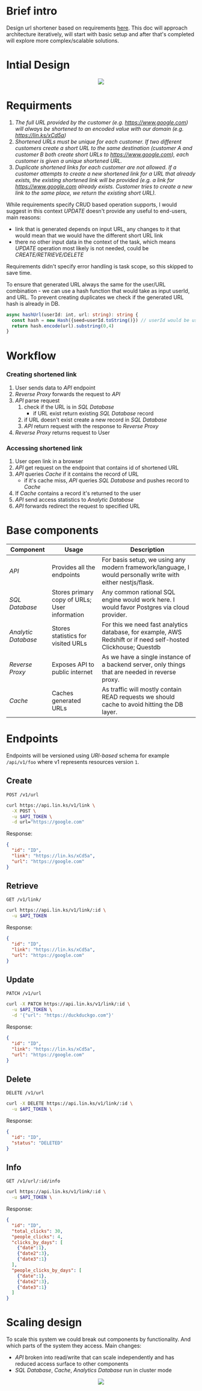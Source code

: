 # Brief intro

Design url shortener based on requirements [here](https://gist.github.com/stevecox/9e92eaa14f745e456bcf78b50835f7c5#project-2-backend-link-shortener).
This doc will approach architecture iteratively, will start with basic setup and after that's completed will explore more complex/scalable solutions.

# Intial Design

<p align="center">
  <img src="images/basic_design.png">
  <br/>
</p>

# Requirments

1. _The full URL provided by the customer (e.g. https://www.google.com) will always be shortened to an encoded value with our domain (e.g. https://lin.ks/xCd5a)_ 
2. _Shortened URLs must be unique for each customer. If two different customers create a short URL to the same destination (customer A and customer B both create short URLs to https://www.google.com), each customer is given a unique shortened URL._
3. _Duplicate shortened links for each customer are not allowed. If a customer attempts to create a new shortened link for a URL that already exists, the existing shortened link will be provided (e.g. a link for https://www.google.com already exists. Customer tries to create a new link to the same place, we return the existing short URL)._

While requirements specify CRUD based operation supports, I would suggest in this context  _UPDATE_ doesn't provide any useful to end-users, main reasons:
* link that is generated depends on input URL, any changes to it that would mean that we would have the different short URL link
* there no other input data in the context of the task, which means _UPDATE_ operation most likely is not needed, could be _CREATE/RETRIEVE/DELETE_

Requirements didn't specify error handling is task scope, so this skipped to save time.

To ensure that generated URL always the same for the user/URL combination - we can use a hash function that would take as input userId, and URL. To prevent creating duplicates we check if the generated URL hash is already in DB.
```typescript
async hashUrl(userId: int, url: string): string {
  const hash = new Hash({seed=userId.toString()}) // userId would be used as seed to ensure that same url would be used
  return hash.encode(url).substring(0,4)
}
```

# Workflow

### Creating shortened link

1. User sends data to _API_ endpoint
2. _Reverse Proxy_ forwards the request to _API_
3. _API_ parse request
   1. check if the URL is in _SQL Database_
      * if URL exist return existing _SQL Database_ record
   2. if URL doesn't exist create a new record in _SQL Database_
   3. _API_ return request with the response to  _Reverse Proxy_
4. _Reverse Proxy_ returns request to User

### Accessing shortened link

1. User open link in a browser
2. _API_ get request on the endpoint that contains id of shortened URL
3. _API_ queries _Cache_ if it contains the record of URL
   * if it's cache miss, _API_ queries _SQL Database_ and pushes record to _Cache_
4. If _Cache_ contains a record it's returned to the user
5. _API_ send access statistics to _Analytic Database_
6. _API_ forwards redirect the request to specified URL

# Base components

| **Component**       | **Usage**                                     | **Description**                                                                                                |
|---------------------|-----------------------------------------------|----------------------------------------------------------------------------------------------------------------|
| _API_               | Provides all the endpoints                    | For basis setup, we using any modern framework/language, I would personally write with either nestjs/flask.    |
| _SQL Database_      | Stores primary copy of URLs; User information | Any common rational SQL engine would work here. I would favor Postgres via cloud provider.                     |
| _Analytic Database_ | Stores statistics for visited URLs            | For this we need fast analytics database, for example, AWS Redshift or if need self-hosted Clickhouse; Questdb |
| _Reverse Proxy_     | Exposes API to public internet                | As we have a single instance of a backend server, only things that are needed in reverse proxy.                |
| _Cache_             | Caches generated URLs                         | As traffic will mostly contain READ requests we should cache to avoid hitting the DB layer.                    |

# Endpoints
Endpoints will be versioned using _URI-based_ schema for example `/api/v1/foo` where v1 represents resources version `1`.

## Create

`POST /v1/url`
```sh
curl https://api.lin.ks/v1/link \
  -X POST \
  -u $API_TOKEN \
  -d url="https://google.com"
```
Response:
```json
{
  "id": "ID",
  "link": "https://lin.ks/xCd5a",
  "url": "https://google.com"
}
```

## Retrieve
`GET /v1/link/`
```sh
curl https://api.lin.ks/v1/link/:id \
  -u $API_TOKEN
```
Response:
```json
{
  "id": "ID",
  "link": "https://lin.ks/xCd5a",
  "url": "https://google.com"
}
```

## Update
`PATCH /v1/url`
```sh
curl -X PATCH https://api.lin.ks/v1/link/:id \
  -u $API_TOKEN \
  -d '{"url": "https://duckduckgo.com"}'
```
Response:
```json
{
  "id": "ID",
  "link": "https://lin.ks/xCd5a",
  "url": "https://google.com"
}
```


## Delete
`DELETE /v1/url`
```sh
curl -X DELETE https://api.lin.ks/v1/link/:id \
  -u $API_TOKEN \
```
Response:
```json
{
  "id": "ID",
  "status": "DELETED"
}
```

## Info 
`GET /v1/url/:id/info`
```sh
curl https://api.lin.ks/v1/link/:id \
  -u $API_TOKEN \
```
Response:
```json
{
  "id": "ID",
  "total_clicks": 30,
  "people_clicks": 4,
  "clicks_by_days": [
    {"date":1},
    {"date2":3},
    {"date3":1}
  ],
  "people_clicks_by_days": [
    {"date":1},
    {"date2":3},
    {"date3":1}
  ]
}
```

# Scaling design

To scale this system we could break out components by functionality. And which parts of the system they access.
Main changes:
* _API_ broken into read/write that can scale independently and has reduced access surface to other components
* _SQL Database_, _Cache_, _Analytics  Database_ run in cluster mode 

<p align="center">
  <img src="images/scaled_design.png">
  <br/>
</p>
